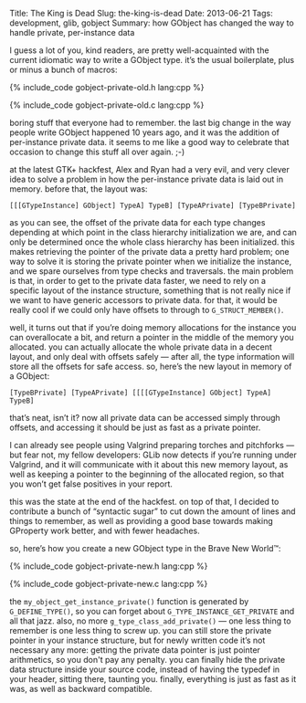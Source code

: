 Title: The King is Dead
Slug: the-king-is-dead
Date: 2013-06-21
Tags: development, glib, gobject
Summary: how GObject has changed the way to handle private, per-instance data

I guess a lot of you, kind readers, are pretty well-acquainted with the
current idiomatic way to write a GObject type. it’s the usual boilerplate,
plus or minus a bunch of macros:

{% include_code gobject-private-old.h lang:cpp %}

{% include_code gobject-private-old.c lang:cpp %}

boring stuff that everyone had to remember. the last big change in the way
people write GObject happened 10 years ago, and it was the addition of
per-instance private data. it seems to me like a good way to celebrate that
occasion to change this stuff all over again. ;-)

at the latest GTK+ hackfest, Alex and Ryan had a very evil, and very clever
idea to solve a problem in how the per-instance private data is laid out in
memory. before that, the layout was:

    [[[GTypeInstance] GObject] TypeA] TypeB] [TypeAPrivate] [TypeBPrivate]

as you can see, the offset of the private data for each type changes
depending at which point in the class hierarchy initialization we are, and
can only be determined once the whole class hierarchy has been initialized.
this makes retrieving the pointer of the private data a pretty hard problem;
one way to solve it is storing the private pointer when we initialize the
instance, and we spare ourselves from type checks and traversals. the main
problem is that, in order to get to the private data faster, we need to rely
on a specific layout of the instance structure, something that is not really
nice if we want to have generic accessors to private data. for that, it
would be really cool if we could only have offsets to through to
`G_STRUCT_MEMBER()`.

well, it turns out that if you’re doing memory allocations for the instance
you can overallocate a bit, and return a pointer in the middle of the memory
you allocated. you can actually allocate the whole private data in a decent
layout, and only deal with offsets safely — after all, the type information
will store all the offsets for safe access. so, here’s the new layout in
memory of a GObject:

    [TypeBPrivate] [TypeAPrivate] [[[[GTypeInstance] GObject] TypeA] TypeB]

that’s neat, isn’t it? now all private data can be accessed simply through
offsets, and accessing it should be just as fast as a private pointer.

I can already see people using Valgrind preparing torches and pitchforks —
but fear not, my fellow developers: GLib now detects if you’re running under
Valgrind, and it will communicate with it about this new memory layout, as
well as keeping a pointer to the beginning of the allocated region, so that
you won’t get false positives in your report.

this was the state at the end of the hackfest. on top of that, I decided to
contribute a bunch of “syntactic sugar” to cut down the amount of lines and
things to remember, as well as providing a good base towards making
GProperty work better, and with fewer headaches.

so, here’s how you create a new GObject type in the Brave New World™:

{% include_code gobject-private-new.h lang:cpp %}

{% include_code gobject-private-new.c lang:cpp %}

the `my_object_get_instance_private()` function is generated by
`G_DEFINE_TYPE()`, so you can forget about `G_TYPE_INSTANCE_GET_PRIVATE` and
all that jazz. also, no more `g_type_class_add_private()` — one less thing
to remember is one less thing to screw up. you can still store the private
pointer in your instance structure, but for newly written code it’s not
necessary any more: getting the private data pointer is just pointer
arithmetics, so you don't pay any penalty. you can finally hide the private
data structure inside your source code, instead of having the typedef in
your header, sitting there, taunting you. finally, everything is just as
fast as it was, as well as backward compatible.
